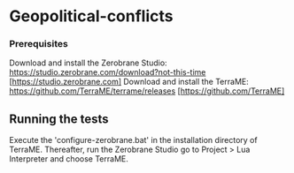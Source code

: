 # Geopolitical-conflicts

### Prerequisites

Download and install the Zerobrane Studio: https://studio.zerobrane.com/download?not-this-time [https://studio.zerobrane.com]
Download and install the TerraME: https://github.com/TerraME/terrame/releases [https://github.com/TerraME]

## Running the tests

Execute the 'configure-zerobrane.bat' in the installation directory of TerraME. Thereafter, run the Zerobrane Studio go to Project > Lua Interpreter and choose TerraME.
